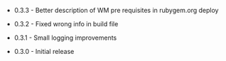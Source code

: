- 0.3.3 - Better description of WM pre requisites in rubygem.org deploy

- 0.3.2 - Fixed wrong info in build file

- 0.3.1 - Small logging improvements

- 0.3.0 - Initial release
 
